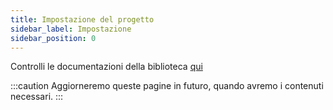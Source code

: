 ```yaml
---
title: Impostazione del progetto
sidebar_label: Impostazione
sidebar_position: 0
---
```


Controlli le documentazioni della biblioteca [qui](https://binary-com.github.io/deriv-api/)

:::caution
Aggiorneremo queste pagine in futuro, quando avremo i contenuti necessari.
:::
